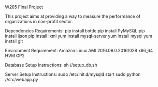 W205 Final Project

This project aims at providing a way to measure the performance of organizations in non-profit sector.

Dependencies Requirements:
pip install bottle
pip install PyMySQL
pip install ijson
pip install lxml
yum install mysql-server
yum install mysql
yum install git

Environment Requirement:
Amazon Linux AMI 2016.09.0.20161028 x86_64 HVM GP2

Database Setup Instructions:
sh /<directory to the nonprofit-project>/setup_db.sh

Server Setup Instructions:
sudo /etc/init.d/mysqld start
sudo python /<directory to the nonprofit-project>/src/webapp.py
